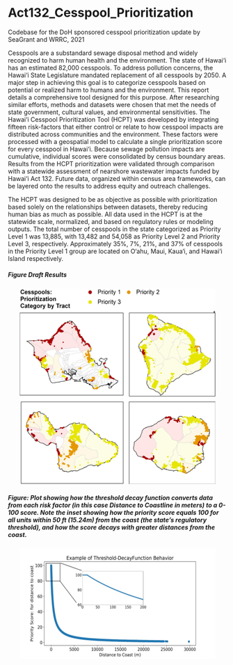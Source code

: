 # Act132_Cesspool_Prioritization
 Codebase for the DoH sponsored cesspool prioritization update by SeaGrant and WRRC, 2021


Cesspools are a substandard sewage disposal method and widely recognized to harm human health and the environment. The state of Hawai‘i has an estimated 82,000 cesspools. To address pollution concerns, the Hawai‘i State Legislature mandated replacement of all cesspools by 2050. A major step in achieving this goal is to categorize cesspools based on potential or realized harm to humans and the environment. This report details a comprehensive tool designed for this purpose. After researching similar efforts, methods and datasets were chosen that met the needs of state government, cultural values, and environmental sensitivities. The Hawai‘i Cesspool Prioritization Tool (HCPT) was developed by integrating fifteen risk-factors that either control or relate to how cesspool impacts are distributed across communities and the environment. These factors were processed with a geospatial model to calculate a single prioritization score for every cesspool in Hawai‘i. Because sewage pollution impacts are cumulative, individual scores were consolidated by census boundary areas. Results from the HCPT prioritization were validated through comparison with a statewide assessment of nearshore wastewater impacts funded by Hawai‘i Act 132. Future data, organized within census area frameworks, can be layered onto the results to address equity and outreach challenges. 

The HCPT was designed to be as objective as possible with prioritization based solely on the relationships between datasets, thereby reducing human bias as much as possible. All data used in the HCPT is at the statewide scale, normalized, and based on regulatory rules or modeling outputs. The total number of cesspools in the state categorized as Priority Level 1 was 13,885, with 13,482 and 54,058 as Priority Level 2 and Priority Level 3, respectively. Approximately 35%, 7%, 21%, and 37% of cesspools in the Priority Level 1 group are located on O‘ahu, Maui, Kaua‘i, and Hawai‘i Island respectively. 


##### Figure Draft Results
<p align="center">
  <img width="450" height="450" src=Report_maps/Results_maps_numeric/FINAL_Priority_cats.jpg >
</p>



##### Figure: Plot showing how the threshold decay function converts data from each risk factor (in this case Distance to Coastline in meters) to a 0-100 score. Note the inset showing how the priority score equals 100 for all units within 50 ft (15.24m) from the coast (the state’s regulatory threshold), and how the score decays with greater distances from the coast. 

<p align="center">
  <img width="450" height="255" src=Report_maps/thresholddecay.jpg >
</p>
